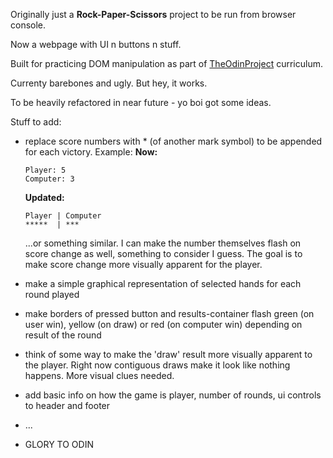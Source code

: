 Originally just a **Rock-Paper-Scissors** project to be run from browser console. 

Now a webpage with UI n buttons n stuff.   

Built for practicing DOM manipulation as part of [TheOdinProject](https://www.theodinproject.com/) curriculum.  

Currenty barebones and ugly. But hey, it works.  

To be heavily refactored in near future - yo boi got some ideas.   

Stuff to add: 

- replace score numbers with * (of another mark symbol) to be appended for each victory.
  Example:
  **Now:**
   ```
  Player: 5
  Computer: 3
   ```
  **Updated:**
  ```
  Player | Computer
  *****  | ***
  ```
  ...or something similar.
  I can make the number themselves flash on score change as well, something to consider I guess.
  The goal is to make score change more visually apparent for the player.
  
- make a simple graphical representation of selected hands for each round played
  
- make borders of pressed button and results-container flash green (on user win), yellow (on draw) or red (on computer win) depending on result of the round
  
- think of some way to make the 'draw' result more visually apparent to the player. Right now contiguous draws make it look like nothing happens. More visual clues needed.

- add basic info on how the game is player, number of rounds, ui controls to header and footer

- ...

- GLORY TO  ODIN
  
  

